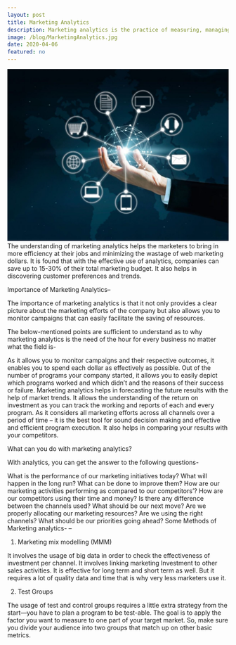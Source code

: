 ```yaml
---
layout: post
title: Marketing Analytics
description: Marketing analytics is the practice of measuring, managing and analyzing marketing performance to maximize its effectiveness and optimize the return on investment (ROI).
image: /blog/MarketingAnalytics.jpg
date: 2020-04-06
featured: no
---
```

![Marketing Analytics](/blog/MarketingAnalytics.jpg)
The understanding of marketing analytics helps the marketers to bring in more efficiency at their jobs and minimizing the wastage of web marketing dollars. It is found that with the effective use of analytics, companies can save up to 15-30% of their total marketing budget. It also helps in discovering customer preferences and trends.

Importance of Marketing Analytics–

The importance of marketing analytics is that it not only provides a clear picture about the marketing efforts of the company but also allows you to monitor campaigns that can easily facilitate the saving of resources.

The below-mentioned points are sufficient to understand as to why marketing analytics is the need of the hour for every business no matter what the field is-

As it allows you to monitor campaigns and their respective outcomes, it enables you to spend each dollar as effectively as possible.
Out of the number of programs your company started, it allows you to easily depict which programs worked and which didn’t and the reasons of their success or failure. 
Marketing analytics helps in forecasting the future results with the help of market trends.
It allows the understanding of the return on investment as you can track the working and reports of each and every program.
As it considers all marketing efforts across all channels over a period of time – it is the best tool for sound decision making and effective and efficient program execution.
It also helps in comparing your results with your competitors.
 

What can you do with marketing analytics?

With analytics, you can get the answer to the following questions-

What is the performance of our marketing initiatives today? What will happen in the long run? What can be done to improve them?
How are our marketing activities performing as compared to our competitors’? How are our competitors using their time and money? Is there any difference between the channels used?
What should be our next move? Are we properly allocating our marketing resources? Are we using the right channels? What should be our priorities going ahead?
Some Methods of Marketing analytics- –

1. Marketing mix modelling (MMM)

It involves the usage of big data in order to check the effectiveness of investment per channel. It involves linking marketing Investment to other sales activities. It is effective for long term and short term as well. But it requires a lot of quality data and time that is why very less marketers use it.

2. Test Groups

The usage of test and control groups requires a little extra strategy from the start—you have to plan a program to be test-able. The goal is to apply the factor you want to measure to one part of your target market. So, make sure you divide your audience into two groups that match up on other basic metrics.